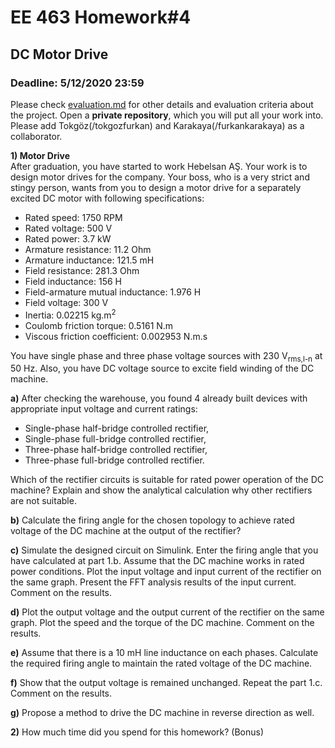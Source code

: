 # EE 463 Homework#4

## DC Motor Drive

### Deadline: 5/12/2020 23:59

Please check [evaluation.md](evaluation.md) for other details and evaluation criteria about the project. Open a **private repository**, which you will put all your work into. Please add Tokgöz(/tokgozfurkan) and Karakaya(/furkankarakaya) as a collaborator.

**1) Motor Drive**<br />
After graduation, you have started to work Hebelsan AŞ. Your work is to design motor drives for the company. Your boss, who is a very strict and stingy person, wants from you to design a motor drive for a separately excited DC motor with following specifications:

- Rated speed: 1750 RPM
- Rated voltage: 500 V
- Rated power: 3.7 kW
- Armature resistance: 11.2 Ohm
- Armature inductance: 121.5 mH
- Field resistance: 281.3 Ohm
- Field inductance: 156 H
- Field-armature mutual inductance: 1.976 H
- Field voltage: 300 V
- Inertia: 0.02215 kg.m<sup>2</sup>
- Coulomb friction torque: 0.5161 N.m
- Viscous friction coefficient: 0.002953 N.m.s

You have single phase and three phase voltage sources with 230 V<sub>rms,l-n</sub> at 50 Hz. Also, you have DC voltage source to excite field winding of the DC machine.

 **a)** After checking the warehouse, you found 4 already built devices with appropriate input voltage and current ratings:
 - Single-phase half-bridge controlled rectifier,
 - Single-phase full-bridge controlled rectifier,
 - Three-phase half-bridge controlled rectifier,  
 - Three-phase full-bridge controlled rectifier.


  Which of the rectifier circuits is suitable for rated power operation of the DC machine? Explain and show the analytical calculation why other rectifiers are not suitable.

**b)** Calculate the firing angle for the chosen topology to achieve rated voltage of the DC machine at the output of the rectifier?

**c)** Simulate the designed circuit on Simulink. Enter the firing angle that you have calculated at part 1.b. Assume that the DC machine works in rated power conditions. Plot the input voltage and input current of the rectifier on the same graph. Present the FFT analysis results of the input current. Comment on the results.

**d)** Plot the output voltage and the output current of the rectifier on the same graph. Plot the speed and the torque of the DC machine. Comment on the results.

**e)**  Assume that there is a 10 mH line inductance on each phases. Calculate the required firing angle to maintain the rated voltage of the DC machine.

**f)**  Show that the output voltage is remained unchanged. Repeat the part 1.c. Comment on the results.

**g)** Propose a method to drive the DC machine in reverse direction as well.


**2)** How much time did you spend for this homework? (Bonus)
